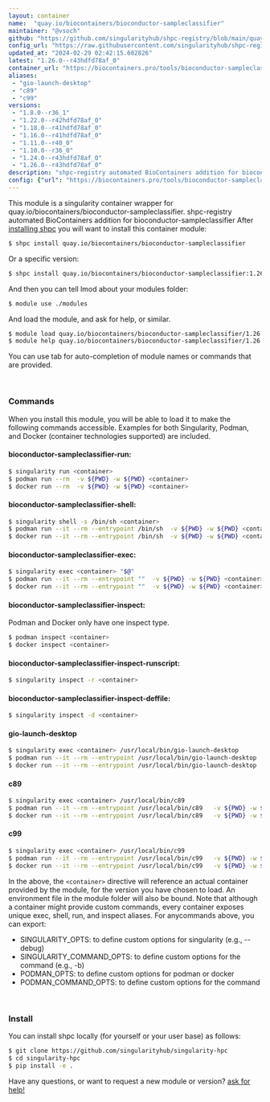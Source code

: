 ```yaml
---
layout: container
name:  "quay.io/biocontainers/bioconductor-sampleclassifier"
maintainer: "@vsoch"
github: "https://github.com/singularityhub/shpc-registry/blob/main/quay.io/biocontainers/bioconductor-sampleclassifier/container.yaml"
config_url: "https://raw.githubusercontent.com/singularityhub/shpc-registry/main/quay.io/biocontainers/bioconductor-sampleclassifier/container.yaml"
updated_at: "2024-02-29 02:42:15.602826"
latest: "1.26.0--r43hdfd78af_0"
container_url: "https://biocontainers.pro/tools/bioconductor-sampleclassifier"
aliases:
 - "gio-launch-desktop"
 - "c89"
 - "c99"
versions:
 - "1.8.0--r36_1"
 - "1.22.0--r42hdfd78af_0"
 - "1.18.0--r41hdfd78af_0"
 - "1.16.0--r41hdfd78af_0"
 - "1.11.0--r40_0"
 - "1.10.0--r36_0"
 - "1.24.0--r43hdfd78af_0"
 - "1.26.0--r43hdfd78af_0"
description: "shpc-registry automated BioContainers addition for bioconductor-sampleclassifier"
config: {"url": "https://biocontainers.pro/tools/bioconductor-sampleclassifier", "maintainer": "@vsoch", "description": "shpc-registry automated BioContainers addition for bioconductor-sampleclassifier", "latest": {"1.26.0--r43hdfd78af_0": "sha256:0dc14f54c054f7a83d73a7489162d0574453c52a26555a9c7696e1c7781ab693"}, "tags": {"1.8.0--r36_1": "sha256:ab1961229dc711f2e71353c1c355d9793411553359a383c39fd180195b6f6c4e", "1.22.0--r42hdfd78af_0": "sha256:a8d7c00b31bbcc1ff69976ba4a6d8579b33df1d4a762af3360fb18153a65e6e5", "1.18.0--r41hdfd78af_0": "sha256:99413830bd0472d9f29ec67bc5c5e1e41781a841d8b769fcccb4ef59daa26529", "1.16.0--r41hdfd78af_0": "sha256:02d2d0d06677d3621b4dc40189afeb326dea717f36edda23efb3e02ca7e4bd09", "1.11.0--r40_0": "sha256:19da9bad68411a2f00f8a8cb2a0eedfb3c9e9dcce021b654eba40824ed450dfd", "1.10.0--r36_0": "sha256:6a35cc8973ee0552bdb736e3e720aa7fd29435079d01f716b831a9dd698625bf", "1.24.0--r43hdfd78af_0": "sha256:81b34ae1237d4aa8a2ad8d2a143402f8162ff7b781c04325bdb8ca33ea1f748a", "1.26.0--r43hdfd78af_0": "sha256:0dc14f54c054f7a83d73a7489162d0574453c52a26555a9c7696e1c7781ab693"}, "docker": "quay.io/biocontainers/bioconductor-sampleclassifier", "aliases": {"gio-launch-desktop": "/usr/local/bin/gio-launch-desktop", "c89": "/usr/local/bin/c89", "c99": "/usr/local/bin/c99"}}
---
```


This module is a singularity container wrapper for quay.io/biocontainers/bioconductor-sampleclassifier.
shpc-registry automated BioContainers addition for bioconductor-sampleclassifier
After [installing shpc](#install) you will want to install this container module:


```bash
$ shpc install quay.io/biocontainers/bioconductor-sampleclassifier
```

Or a specific version:

```bash
$ shpc install quay.io/biocontainers/bioconductor-sampleclassifier:1.26.0--r43hdfd78af_0
```

And then you can tell lmod about your modules folder:

```bash
$ module use ./modules
```

And load the module, and ask for help, or similar.

```bash
$ module load quay.io/biocontainers/bioconductor-sampleclassifier/1.26.0--r43hdfd78af_0
$ module help quay.io/biocontainers/bioconductor-sampleclassifier/1.26.0--r43hdfd78af_0
```

You can use tab for auto-completion of module names or commands that are provided.

<br>

### Commands

When you install this module, you will be able to load it to make the following commands accessible.
Examples for both Singularity, Podman, and Docker (container technologies supported) are included.

#### bioconductor-sampleclassifier-run:

```bash
$ singularity run <container>
$ podman run --rm  -v ${PWD} -w ${PWD} <container>
$ docker run --rm  -v ${PWD} -w ${PWD} <container>
```

#### bioconductor-sampleclassifier-shell:

```bash
$ singularity shell -s /bin/sh <container>
$ podman run --it --rm --entrypoint /bin/sh  -v ${PWD} -w ${PWD} <container>
$ docker run --it --rm --entrypoint /bin/sh  -v ${PWD} -w ${PWD} <container>
```

#### bioconductor-sampleclassifier-exec:

```bash
$ singularity exec <container> "$@"
$ podman run --it --rm --entrypoint ""  -v ${PWD} -w ${PWD} <container> "$@"
$ docker run --it --rm --entrypoint ""  -v ${PWD} -w ${PWD} <container> "$@"
```

#### bioconductor-sampleclassifier-inspect:

Podman and Docker only have one inspect type.

```bash
$ podman inspect <container>
$ docker inspect <container>
```

#### bioconductor-sampleclassifier-inspect-runscript:

```bash
$ singularity inspect -r <container>
```

#### bioconductor-sampleclassifier-inspect-deffile:

```bash
$ singularity inspect -d <container>
```


#### gio-launch-desktop

```bash
$ singularity exec <container> /usr/local/bin/gio-launch-desktop
$ podman run --it --rm --entrypoint /usr/local/bin/gio-launch-desktop   -v ${PWD} -w ${PWD} <container> -c " $@"
$ docker run --it --rm --entrypoint /usr/local/bin/gio-launch-desktop   -v ${PWD} -w ${PWD} <container> -c " $@"
```


#### c89

```bash
$ singularity exec <container> /usr/local/bin/c89
$ podman run --it --rm --entrypoint /usr/local/bin/c89   -v ${PWD} -w ${PWD} <container> -c " $@"
$ docker run --it --rm --entrypoint /usr/local/bin/c89   -v ${PWD} -w ${PWD} <container> -c " $@"
```


#### c99

```bash
$ singularity exec <container> /usr/local/bin/c99
$ podman run --it --rm --entrypoint /usr/local/bin/c99   -v ${PWD} -w ${PWD} <container> -c " $@"
$ docker run --it --rm --entrypoint /usr/local/bin/c99   -v ${PWD} -w ${PWD} <container> -c " $@"
```



In the above, the `<container>` directive will reference an actual container provided
by the module, for the version you have chosen to load. An environment file in the
module folder will also be bound. Note that although a container
might provide custom commands, every container exposes unique exec, shell, run, and
inspect aliases. For anycommands above, you can export:

 - SINGULARITY_OPTS: to define custom options for singularity (e.g., --debug)
 - SINGULARITY_COMMAND_OPTS: to define custom options for the command (e.g., -b)
 - PODMAN_OPTS: to define custom options for podman or docker
 - PODMAN_COMMAND_OPTS: to define custom options for the command

<br>

### Install

You can install shpc locally (for yourself or your user base) as follows:

```bash
$ git clone https://github.com/singularityhub/singularity-hpc
$ cd singularity-hpc
$ pip install -e .
```

Have any questions, or want to request a new module or version? [ask for help!](https://github.com/singularityhub/singularity-hpc/issues)